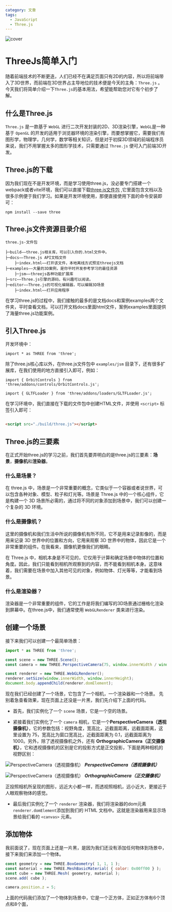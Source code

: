 ```yaml
---
category: 文章
tags:
  - JavaScript
  - Three.js
---
```


<script setup>import Read from "@components/Read.vue";</script>

<read/>

![cover](https://6c73-lsj97-9giu4cj4abdc0985-1256331827.tcb.qcloud.la/imgs/2024_01/threejs.png?sign=0edef579d07efe758efbc8b5cabd031a&t=1704267419)

# ThreeJs简单入门

随着前端技术的不断更迭，人们已经不在满足页面只有2D的内容，所以将前端带入了3D世界，而前端在3D世界占主导地位的技术便是今天的主角：`Three.js`
。今天我们将简单介绍一下`Three.js`的基本用法，希望能帮助您对它有个初步了解。

## 什么是Three.js

`Three.js` 是一款基于 `WebGL` 进行二次开发封装的2D、3D渲染引擎，`WebGL`是一种基于 `OpenGL`
的开发的适用于浏览器环境的渲染引擎，而要想掌握它，需要我们有图形学，物理学，几何学，数学等相关知识，但是对于初探3D领域的前端程序员来说，我们不用掌握太多的图形学技术，只需要通过 `Three.js`
便可入门前端3D开发。

## Three.js的下载

因为我们现在不是开发环境，而是学习使用three.js，没必要专门搭建一个webpack或者vite环境，我们可以直接下载[three.js文件包](https://link.juejin.cn/?target=https%3A%2F%2Fgithub.com%2Fmrdoob%2Fthree.js%2Freleases)
,它里面包含文档以及很多示例便于我们学习。如果是开发环境使用，那便直接使用下面的命令安装即可：

```shell
npm install --save three
```

## Three.js文件资源目录介绍

```text
three.js-文件包

├─build——three.js相关库，可以引入你的.html文件中。
├─docs——Three.js API文档文件
    ├─index.html——打开该文件，本地离线方式预览threejs文档
├─examples——大量的3D案例，是你平时开发参考学习的最佳资源
    ├─jsm——threejs各种功能扩展库
├─src——Three.js引擎的源码，有兴趣可以阅读。
├─editor——Three.js的可视化编辑器，可以编辑3D场景
    ├─index.html——打开应用程序  

```

在学习three.js的过程中，我们接触的最多的是文档docs和案例examples两个文件夹，平时查看文档，可以打开文档docs里面html文件，案例examples里面提供了海量three.js功能案例。

## 引入Three.js

开发环境中：

```shell
import * as THREE from 'three';
```

除了three.js核心库以外，在three.js文件包中 `examples/jsm` 目录下，还有很多扩展库，在我们使用的地方直接引入即可，例如：

```shell
import { OrbitControls } from 'three/addons/controls/OrbitControls.js';

import { GLTFLoader } from 'three/addons/loaders/GLTFLoader.js';
```

在学习环境中，我们直接在下载的文件包中创建HTML文件，并使用 `<script>` 标签引入即可：

```html

<script src="./build/three.js"></script>
```

## Three.js的三要素

在正式开始three.js的学习之前，我们首先要弄明白的是three.js的三要素：**场景**，**摄像机**和**渲染器**。

### 什么是场景？

在 three.js 中，场景是一个非常重要的概念，它类似于一个容器或者说世界，可以包含各种对象、模型、粒子和灯光等。场景是 Three.js
中的一个核心组件，它是构建一个 3D 场景所必需的，通过将不同的对象添加到场景中，我们可以创建一个复杂的 3D 环境。

### 什么是摄像机？

这里的摄像机和我们生活中所说的摄像机有所不同，它不是用来记录影像的，而是用来记录 3D 世界中的位置和方向，它用来观察 3D
世界中的物体，因此它是一个非常重要的组件。在我看来，摄像机更像我们的眼睛。

在 Three.js 中，相机本身是不可见的，它仅用于计算和确定场景中物体的位置和角度。因此，我们只能看到相机所观察到的内容，而不能看到相机本身。这意味着，我们需要在场景中加入其他可见的对象，例如物体、灯光等等，才能看到场景。

### 什么是渲染器？

渲染器是一个非常重要的组件，它的工作是将我们编写的3D场景通过栅格化渲染到屏幕中。在three.js中，我们通常使用 `WebGLRenderer`
类来进行渲染。

## 创建一个场景

接下来我们可以创建一个最简单场景：

```javascript
import * as THREE from 'three';

const scene = new THREE.Scene();
const camera = new THREE.PerspectiveCamera(75, window.innerWidth / window.innerHeight, 0.1, 1000);

const renderer = new THREE.WebGLRenderer();
renderer.setSize(window.innerWidth, window.innerHeight);
document.body.appendChild(renderer.domElement);
```

现在我们已经创建了一个场景，它包含了一个相机，一个渲染器和一个场景。 先别着急查看效果，现在页面上还没是一片黑，我们先介绍下上面的代码。

- 首先，我们实例化了一个 `scene` 场景，它是一个空的场景。

- 紧接着我们实例化了一个 `camera` 相机，它是一个**PerspectiveCamera（透视摄像机）**，它的参数包括：视野角度，宽高比，近截面距离，远截面距离，这里设置为 75，宽高比为窗口宽高比，近截面距离为 0.1，远截面距离为 1000。另外，除了透视摄像机之外，还有 **OrthographicCamera（正交摄像机）**，它和透视摄像机的区别是它的投影方式是正交投影，下面是两种相机的视野区别：

![PerspectiveCamera（透视摄像机）](https://6c73-lsj97-9giu4cj4abdc0985-1256331827.tcb.qcloud.la/imgs/2024_01/perspectiveCamera_view.webp?sign=00a54dac1d9e1fa4bdb28502baf3438e&t=1704270273)
***PerspectiveCamera（透视摄像机）***

![PerspectiveCamera（透视摄像机）](https://6c73-lsj97-9giu4cj4abdc0985-1256331827.tcb.qcloud.la/imgs/2024_01/orthographicCamera_view.webp?sign=0b252d857d0c628c67239d28689b953c&t=1704270518)
***OrthographicCamera（正交摄像机）***

正投照相机所呈现的图形，远近大小都一样，而透视照相机，远小近大，更接近于人眼观察物体的感觉。

- 最后我们实例化了一个 `renderer` 渲染器，我们将渲染器的dom元素`renderer.domElement`添加到我们的 HTML 文档中。这就是渲染器用来显示场景给我们看的 `<canvas>` 元素。

## 添加物体

我前面说了，现在页面上还是一片黑，是因为我们还没有添加任何物体到场景中，接下来我们来添加一个物体。

```javascript
const geometry = new THREE.BoxGeometry( 1, 1, 1 );
const material = new THREE.MeshBasicMaterial( { color: 0x00ff00 } );
const cube = new THREE.Mesh( geometry, material );
scene.add( cube );

camera.position.z = 5;
```
上面的代码我们添加了一个物体到场景中，它是一个正方体，正如正方体有6个顶点和8个面，

